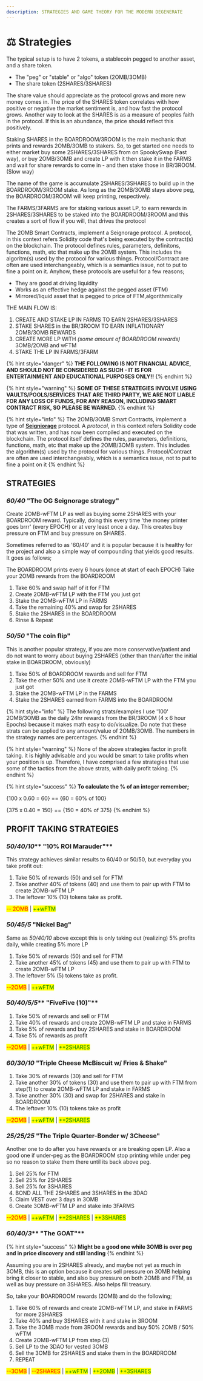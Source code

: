 ```yaml
---
description: STRATEGIES AND GAME THEORY FOR THE MODERN DEGENERATE
---
```


# ⚖ Strategies

The typical setup is to have 2 tokens, a stablecoin pegged to another asset, and a share token.

* The "peg" or "stable" or "algo" token (2OMB/3OMB)
* The share token (2SHARES/3SHARES)

The share value should appreciate as the protocol grows and more new money comes in. The price of the SHARES token correlates with how positive or negative the market sentiment is, and how fast the protocol grows. Another way to look at the SHARES is as a measure of peoples faith in the protocol. If this is an abundance, the price should reflect this positively.

Staking SHARES in the BOARDROOM/3ROOM is the main mechanic that prints and rewards 2OMB/3OMB to stakers. So, to get started one needs to either market buy some 2SHARES/3SHARES from on SpookySwap (Fast way), or buy 2OMB/3OMB and create LP with it then stake it in the FARMS and wait for share rewards to come in - and then stake those in BR/3ROOM. (Slow way)

The name of the game is accumulate 2SHARES/3SHARES to build up in the BOARDROOM/3ROOM stake. As long as the 2OMB/3OMB stays above peg, the BOARDROOM/3ROOM will keep printing, respectively.

The FARMS/3FARMS are for staking various asset LP, to earn rewards in 2SHARES/3SHARES to be staked into the BOARDROOM/3ROOM and this creates a sort of flow if you will, that drives the protocol

The 2OMB Smart Contracts, implement a Seignorage protocol. A protocol, in this context refers Solidity code that's being executed by the contract(s) on the blockchain. The protocol defines rules, parameters, definitons, functions, math, etc that make up the 2OMB system. This includes the algoritm(s) used by the protocol for various things. Protocol/Contract are often are used interchangeably, which is a semantics issue, not to put to fine a point on it. Anyhow, these protocols are useful for a few reasons;

* They are good at driving liquidity
* Works as an effective hedge against the pegged asset (FTM)
* Mirrored/liquid asset that is pegged to price of FTM,algorithmically

THE MAIN FLOW IS:

1. CREATE AND STAKE LP IN FARMS TO EARN 2SHARES/3SHARES
2. STAKE SHARES in the BR/3ROOM TO EARN INFLATIONARY 2OMB/3OMB REWARDS
3. CREATE MORE LP WITH _(some amount of BOARDROOM rewards)_ 3OMB/2OMB and wFTM
4. STAKE THE LP IN FARMS/3FARM

{% hint style="danger" %}
**THE FOLLOWING IS NOT FINANCIAL ADVICE, AND SHOULD NOT BE CONSIDERED AS SUCH - IT IS FOR ENTERTAINMENT AND EDUCATIONAL PURPOSES ONLY!!**
{% endhint %}

{% hint style="warning" %}
**SOME OF THESE STRATEGIES INVOLVE USING VAULTS/POOLS/SERVICES THAT ARE THIRD PARTY, WE ARE NOT LIABLE FOR ANY LOSS OF FUNDS, FOR ANY REASON, INCLUDING SMART CONTRACT RISK, SO PLEASE BE WARNED.**
{% endhint %}

{% hint style="info" %}
The 2OMB/3OMB Smart Contracts, implement a type of [**Seigniorage**](https://www.investopedia.com/terms/s/seigniorage.asp) protocol. A _protocol_, in this context refers Solidity code that was written, and has now been compiled and executed on the blockchain. The protocol itself defines the rules, parameters, definitions, functions, math, etc that make up the 2OMB/3OMB system. This includes the algorithm(s) used by the protocol for various things. Protocol/Contract are often are used interchangeably, which is a semantics issue, not to put to fine a point on it
{% endhint %}

## STRATEGIES

### _**60/40**_ "**The OG Seignorage strategy**"

Create 2OMB-wFTM LP as well as buying some 2SHARES with your BOARDROOM reward. Typically, doing this every time 'the money printer goes brrr' (every EPOCH) or at very least once a day. This creates buy pressure on FTM and buy pressure on SHARES.

Sometimes referred to as '60/40' and it is popular because it is healthy for the project and also a simple way of compounding that yields good results. It goes as follows;

The BOARDROOM prints every 6 hours (once at start of each EPOCH) Take your 2OMB rewards from the BOARDROOM

1. Take 60% and swap half of it for FTM
2. Create 2OMB-wFTM LP with the FTM you just got
3. Stake the 2OMB-wFTM LP in FARMS
4. Take the remaining 40% and swap for 2SHARES
5. Stake the 2SHARES in the BOARDROOM
6. Rinse & Repeat

### _50/50_ "The coin flip"

This is another popular strategy, if you are more conservative/patient and do not want to worry about buying 2SHARES (other than than/after the initial stake in BOARDROOM, obviously)

1. Take 50% of BOARDROOM rewards and sell for FTM
2. Take the other 50% and use it create 2OMB-wFTM LP with the FTM you just got
3. Stake the 2OMB-wFTM LP in the FARMS
4. Stake the 2SHARES earned from FARMS into the BOARDROOM

{% hint style="info" %}
The following strats/examples I use '100' 2OMB/3OMB as the daily 24hr rewards from the BR/3ROOM (4 x 6 hour Epochs) because it makes math easy to do/visualize. Do note that these strats can be applied to any amount/value of 2OMB/3OMB. The numbers in the strategy names are percentages.
{% endhint %}

{% hint style="warning" %}
None of the above strategies factor in profit taking. it is highly advisable and you would be smart to take profits when your position is up. Therefore, I have comprised a few strategies that use some of the tactics from the above strats, with daily profit taking.
{% endhint %}

{% hint style="success" %}
**To calculate the % of an integer remember;**

{100 x 0.60 = 60} == {60 = 60% of 100}

{375 x 0.40 = 150} == {150 = 40% of 375}
{% endhint %}

## PROFIT TAKING STRATEGIES

### _**50/40/10**_\*\* "10% ROI Marauder"\*\*

This strategy achieves similar results to 60/40 or 50/50, but everyday you take profit out:

1. Take 50% of rewards (50) and sell for FTM
2. Take another 40% of tokens (40) and use them to pair up with FTM to create 2OMB-wFTM LP
3. The leftover 10% (10) tokens take as profit.

<mark style="color:red;">-- 2OMB</mark> | <mark style="color:green;">++wFTM</mark>

### _50/45/5_ "Nickel Bag"

Same as _50/40/10_ above except this is only taking out (realizing) 5% profits daily, while creating 5% more LP

1. Take 50% of rewards (50) and sell for FTM
2. Take another 45% of tokens (45) and use them to pair up with FTM to create 2OMB-wFTM LP
3. The leftover 5% (5) tokens take as profit.

<mark style="color:red;">--2OMB</mark> | <mark style="color:green;">++wFTM</mark>

### _**50/40/5/5**_\*\* "FiveFive (10)"\*\*

1. Take 50% of rewards and sell or FTM
2. Take 40% of rewards and create 2OMB-wFTM LP and stake in FARMS
3. Take 5% of rewards and buy 2SHARES and stake in BOARDROOM
4. Take 5% of rewards as profit

<mark style="color:red;">--2OMB</mark> | <mark style="color:green;">++wFTM</mark> | <mark style="color:green;">++2SHARES</mark>

### _60/30/10_ "Triple Cheese McBiscuit w/ Fries & Shake"

1. Take 30% of rewards (30) and sell for FTM
2. Take another 30% of tokens (30) and use them to pair up with FTM from step(1) to create 2OMB-wFTM LP and stake in FARMS
3. Take another 30% (30) and swap for 2SHARES and stake in BOARDROOM
4. The leftover 10% (10) tokens take as profit

<mark style="color:red;">--2OMB</mark> | <mark style="color:green;">++wFTM</mark> | <mark style="color:green;">++2SHARES</mark>

### _25/25/25_ "The Triple Quarter-Bonder w/ 3Cheese"

Another one to do after you have rewards or are breaking open LP. Also a good one if under-peg as the BOARDROOM stop printing while under peg so no reason to stake them there until its back above peg.

1. Sell 25% for FTM
2. Sell 25% for 2SHARES
3. Sell 25% for 3SHARES
4. BOND ALL THE 2SHARES and 3SHARES in the 3DAO
5. Claim VEST over 3 days in 3OMB
6. Create 3OMB-wFTM LP and stake into 3FARMS

<mark style="color:red;">--2OMB</mark> | <mark style="color:green;">++wFTM</mark> | <mark style="color:green;">++2SHARES</mark> | <mark style="color:green;">++3SHARES</mark>

### _**60/40/3**_\*\* "The GOAT"\*\*

{% hint style="success" %}
**Might be a good one while 3OMB is over peg and in price discovery and still landing**
{% endhint %}

Assuming you are in 2SHARES already, and maybe not yet as much in 3OMB, this is an option because it creates sell pressure on 3OMB helping bring it closer to stable, and also buy pressure on both 2OMB and FTM, as well as buy pressure on 3SHARES. Also helps fill treasury.

So, take your BOARDROOM rewards (2OMB) and do the following;

1. Take 60% of rewards and create 2OMB-wFTM LP, and stake in FARMS for more 2SHARES
2. Take 40% and buy 3SHARES with it and stake in 3ROOM
3. Take the 3OMB made from 3ROOM rewards and buy 50% 2OMB / 50% wFTM
4. Create 2OMB-wFTM LP from step (3)
5. Sell LP to the 3DAO for vested 3OMB
6. Sell the 3OMB for 2SHARES and stake them in the BOARDROOM
7. REPEAT

<mark style="color:red;">--3OMB</mark> | <mark style="color:red;">--2SHARES</mark> | <mark style="color:green;">++wFTM</mark> | <mark style="color:green;">++2OMB</mark> | <mark style="color:green;">++3SHARES</mark>
